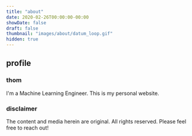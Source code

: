 ```yaml
---
title: "about"
date: 2020-02-26T00:00:00-00:00
showDate: false
draft: false
thumbnail: "images/about/datum_loop.gif"
hidden: true
---
```


## profile

### thom

I'm a Machine Learning Engineer. This is my personal website.

### disclaimer

The content and media herein are original. All rights reserved. Please feel free to reach out!
